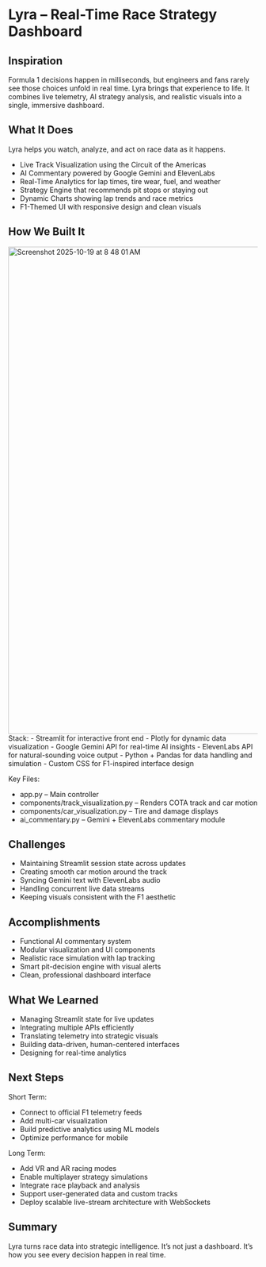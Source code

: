 # Lyra – Real-Time Race Strategy Dashboard

## Inspiration
Formula 1 decisions happen in milliseconds, but engineers and fans rarely see those choices unfold in real time. Lyra brings that experience to life. It combines live telemetry, AI strategy analysis, and realistic visuals into a single, immersive dashboard.

## What It Does
Lyra helps you watch, analyze, and act on race data as it happens.

- Live Track Visualization using the Circuit of the Americas
- AI Commentary powered by Google Gemini and ElevenLabs
- Real-Time Analytics for lap times, tire wear, fuel, and weather
- Strategy Engine that recommends pit stops or staying out
- Dynamic Charts showing lap trends and race metrics
- F1-Themed UI with responsive design and clean visuals

## How We Built It
<img width="1512" height="982" alt="Screenshot 2025-10-19 at 8 48 01 AM" src="https://github.com/user-attachments/assets/ead21fe3-67b0-4647-9619-20f7af75dd41" />
Stack:
- Streamlit for interactive front end
- Plotly for dynamic data visualization
- Google Gemini API for real-time AI insights
- ElevenLabs API for natural-sounding voice output
- Python + Pandas for data handling and simulation
- Custom CSS for F1-inspired interface design

Key Files:
- app.py – Main controller
- components/track_visualization.py – Renders COTA track and car motion
- components/car_visualization.py – Tire and damage displays
- ai_commentary.py – Gemini + ElevenLabs commentary module

## Challenges
- Maintaining Streamlit session state across updates
- Creating smooth car motion around the track
- Syncing Gemini text with ElevenLabs audio
- Handling concurrent live data streams
- Keeping visuals consistent with the F1 aesthetic

## Accomplishments
- Functional AI commentary system
- Modular visualization and UI components
- Realistic race simulation with lap tracking
- Smart pit-decision engine with visual alerts
- Clean, professional dashboard interface

## What We Learned
- Managing Streamlit state for live updates
- Integrating multiple APIs efficiently
- Translating telemetry into strategic visuals
- Building data-driven, human-centered interfaces
- Designing for real-time analytics

## Next Steps

Short Term:
- Connect to official F1 telemetry feeds
- Add multi-car visualization
- Build predictive analytics using ML models
- Optimize performance for mobile

Long Term:
- Add VR and AR racing modes
- Enable multiplayer strategy simulations
- Integrate race playback and analysis
- Support user-generated data and custom tracks
- Deploy scalable live-stream architecture with WebSockets

## Summary
Lyra turns race data into strategic intelligence.
It’s not just a dashboard. It’s how you see every decision happen in real time.
